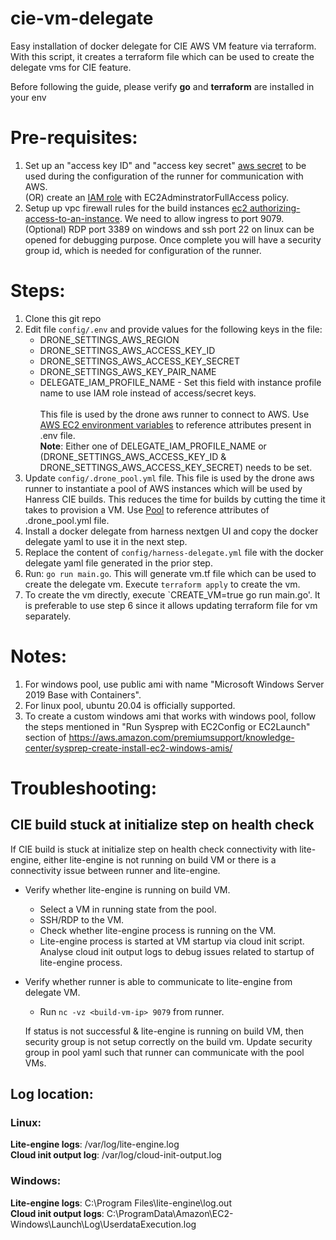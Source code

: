 # cie-vm-delegate
Easy installation of docker delegate for CIE AWS VM feature via terraform. With this script, it creates a terraform file which can be used to create the delegate vms for CIE feature.

Before following the guide, please verify **go** and **terraform** are installed in your env 

# Pre-requisites:
1. Set up an "access key ID" and "access key secret" [aws secret](https://docs.aws.amazon.com/IAM/latest/UserGuide/id_credentials_access-keys.html#Using_CreateAccessKey) to be used during the configuration of the runner for communication with AWS. <br />
   (OR) create an [IAM role](https://docs.aws.amazon.com/AWSEC2/latest/UserGuide/iam-roles-for-amazon-ec2.html#create-iam-role) with EC2AdminstratorFullAccess policy.
3. Setup up vpc firewall rules for the build instances [ec2 authorizing-access-to-an-instance](https://docs.aws.amazon.com/AWSEC2/latest/UserGuide/authorizing-access-to-an-instance.html). We need to allow ingress to port 9079. (Optional) RDP port 3389 on windows and ssh port 22 on linux can be opened for debugging purpose. Once complete you will have a security group id, which is needed for configuration of the runner.


# Steps:
1. Clone this git repo 
2. Edit file `config/.env` and provide values for the following keys in the file:
    * DRONE_SETTINGS_AWS_REGION
    * DRONE_SETTINGS_AWS_ACCESS_KEY_ID
    * DRONE_SETTINGS_AWS_ACCESS_KEY_SECRET
    * DRONE_SETTINGS_AWS_KEY_PAIR_NAME
    * DELEGATE_IAM_PROFILE_NAME - Set this field with instance profile name to use IAM role instead of access/secret keys. <br /> <br />
This file is used by the drone aws runner to connect to AWS. Use [AWS EC2 environment variables](https://docs.drone.io/runner/aws/installation/#aws-ec2-environment-variables) to reference attributes present in .env file. <br /> 
**Note**: Either one of DELEGATE_IAM_PROFILE_NAME or (DRONE_SETTINGS_AWS_ACCESS_KEY_ID & DRONE_SETTINGS_AWS_ACCESS_KEY_SECRET) needs to be set. <br />
3. Update `config/.drone_pool.yml` file. This file is used by the drone aws runner to instantiate a pool of AWS instances which will be used by Hanress CIE builds. This reduces the time for builds by cutting the time it takes to provision a VM. Use [Pool](https://docs.drone.io/runner/aws/configuration/pool/) to reference attributes of .drone_pool.yml file. 
4. Install a docker delegate from harness nextgen UI and copy the docker delegate yaml to use it in the next step.
5. Replace the content of `config/harness-delegate.yml` file with the docker delegate yaml file generated in the prior step.
6. Run: `go run main.go`. This will generate vm.tf file which can be used to create the delegate vm. Execute `terraform apply` to create the vm. 
7. To create the vm directly, execute `CREATE_VM=true go run main.go'. It is preferable to use step 6 since it allows updating terraform file for vm separately.

# Notes:
1. For windows pool, use public ami with name "Microsoft Windows Server 2019 Base with Containers".
2. For linux pool, ubuntu 20.04 is officially supported.
3. To create a custom windows ami that works with windows pool, follow the steps mentioned in "Run Sysprep with EC2Config or EC2Launch" section of  https://aws.amazon.com/premiumsupport/knowledge-center/sysprep-create-install-ec2-windows-amis/

# Troubleshooting:

## CIE build stuck at initialize step on health check
If CIE build is stuck at initialize step on health check connectivity with lite-engine, either lite-engine is not running on build VM or there is a connectivity issue between runner and lite-engine.

- Verify whether lite-engine is running on build VM.
    - Select a VM in running state from the pool.
    - SSH/RDP to the VM.
    - Check whether lite-engine process is running on the VM.
    - Lite-engine process is started at VM startup via cloud init script. Analyse cloud init output logs to debug issues related to startup of lite-engine process.

- Verify whether runner is able to communicate to lite-engine from delegate VM.
    * Run `nc -vz <build-vm-ip> 9079` from runner.

    If status is not successful & lite-engine is running on build VM, then security group is not setup correctly on the build vm. Update security group in pool yaml such that runner can communicate with the pool VMs.

## Log location:

### Linux:
**Lite-engine logs**:       /var/log/lite-engine.log  
**Cloud init output log**:  /var/log/cloud-init-output.log

### Windows:
**Lite-engine logs**:       C:\Program Files\lite-engine\log.out  
**Cloud init output logs**: C:\ProgramData\Amazon\EC2-Windows\Launch\Log\UserdataExecution.log